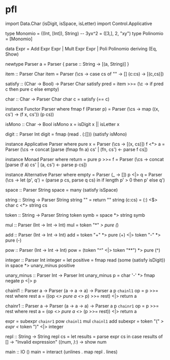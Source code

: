 # pfl

import Data.Char (isDigit, isSpace, isLetter)
import Control.Applicative

type Monomio = ((Int, [Int]), String) -- 3yx^2 = ([3,], 2, "xy")
type Polinomio = [Monomio]

data Expr = Add Expr Expr
          | Mult Expr Expr
          | Poli Polinomio
          deriving (Eq, Show)


newtype Parser a = Parser { parse :: String -> [(a, String)] }

item :: Parser Char
item = Parser (\cs -> case cs of
  "" -> []
  (c:cs) -> [(c,cs)])

satisfy :: (Char -> Bool) -> Parser Char
satisfy pred = item >>= (\c -> if pred c then pure c else empty)

char :: Char -> Parser Char
char c = satisfy (== c)

instance Functor Parser where
  fmap f (Parser p) = Parser (\cs ->
    map (\(x, cs') -> (f x, cs')) (p cs))

isMono :: Char -> Bool
isMono x = isDigit x || isLetter x

digit :: Parser Int
digit = fmap (read . (:[])) (satisfy isMono)

instance Applicative Parser where
  pure x = Parser (\cs -> [(x, cs)])
  f <*> a = Parser (\cs ->
    concat [parse (fmap fn a) cs' | (fn, cs') <- parse f cs])

instance Monad Parser where
  return = pure
  p >>= f = Parser (\cs ->
    concat [parse (f a) cs' | (a, cs') <- parse p cs])

instance Alternative Parser where
  empty = Parser (\_ -> [])
  p <|> q = Parser (\cs ->
    let (p', q') = (parse p cs, parse q cs) in
    if length p' > 0 then p' else q')

space :: Parser String
space = many (satisfy isSpace)

string :: String -> Parser String
string "" = return ""
string (c:cs) = (:) <$> char c <*> string cs

token :: String -> Parser String
token symb = space *> string symb

mul :: Parser (Int -> Int -> Int)
mul = token "*" *> pure (*) 

add :: Parser (Int -> Int -> Int)
add = token "+" *> pure (+) <|> token "-" *> pure (-)

pow :: Parser (Int -> Int -> Int)
pow = (token "^" <|> token "**") *> pure (^)

integer :: Parser Int
integer = let positive = fmap read (some (satisfy isDigit))
          in space *> unary_minus positive

unary_minus :: Parser Int -> Parser Int
unary_minus p = char '-' *> fmap negate p <|> p

chainl1 :: Parser a -> Parser (a -> a -> a) -> Parser a
p `chainl1` op = p >>= rest
  where rest a = ((op <*> pure a <*> p) >>= rest)  <|> return a

chainr1 :: Parser a -> Parser (a -> a -> a) -> Parser a
p `chainr1` op = p >>= rest
  where rest a =  (op <*> pure a <*> (p >>= rest)) <|> return a

expr = subexpr `chainr1` pow `chainl1` mul `chainl1` add
subexpr = token "(" *> expr <* token ")" <|> integer

repl :: String -> String
repl cs = let results = parse expr cs in
  case results of
    [] -> "Invalid expression"
    ((num, _):_) -> show num

main :: IO ()
main = interact (unlines . map repl . lines)